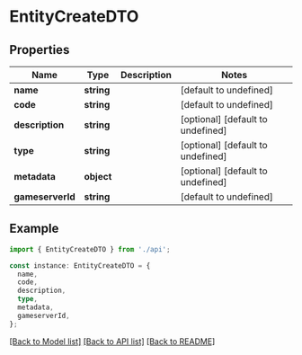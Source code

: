 # EntityCreateDTO

## Properties

| Name             | Type       | Description | Notes                             |
| ---------------- | ---------- | ----------- | --------------------------------- |
| **name**         | **string** |             | [default to undefined]            |
| **code**         | **string** |             | [default to undefined]            |
| **description**  | **string** |             | [optional] [default to undefined] |
| **type**         | **string** |             | [optional] [default to undefined] |
| **metadata**     | **object** |             | [optional] [default to undefined] |
| **gameserverId** | **string** |             | [default to undefined]            |

## Example

```typescript
import { EntityCreateDTO } from './api';

const instance: EntityCreateDTO = {
  name,
  code,
  description,
  type,
  metadata,
  gameserverId,
};
```

[[Back to Model list]](../README.md#documentation-for-models) [[Back to API list]](../README.md#documentation-for-api-endpoints) [[Back to README]](../README.md)
